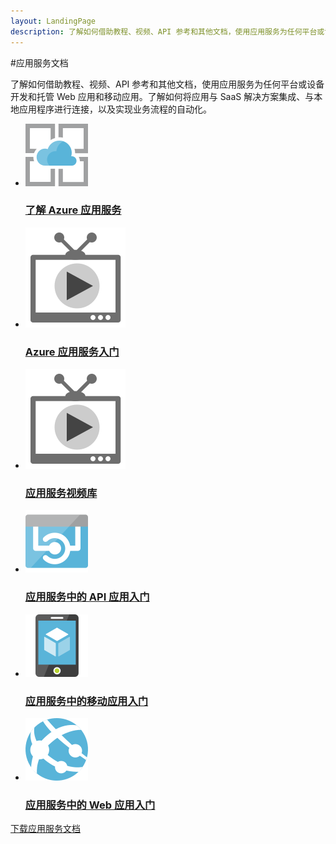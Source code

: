 ```yaml
---
layout: LandingPage
description: 了解如何借助教程、视频、API 参考和其他文档，使用应用服务为任何平台或设备创建 Web 应用和移动应用。
---
```


#应用服务文档

了解如何借助教程、视频、API 参考和其他文档，使用应用服务为任何平台或设备开发和托管 Web 应用和移动应用。了解如何将应用与 SaaS 解决方案集成、与本地应用程序进行连接，以及实现业务流程的自动化。

<ul class="panelContent cardsFTitle">
    <li><a href="/opsacndocsdemo/app-service/app-service-value-prop-what-is">
<div class="cardSize"><div class="cardPadding"><div class="card"><div class="cardImageOuter"><div class="cardImage"><img src="media/index/app-service.svg" alt="" /></div></div><div class="cardText"><h3>了解 Azure 应用服务</h3></div></div></div>
        </div></a>
</li>
    <li><a href="https://azure.microsoft.com/documentation/videos/azurecon-2015-deploying-highly-scalable-and-secure-web-and-mobile-apps/">
<div class="cardSize"><div class="cardPadding"><div class="card"><div class="cardImageOuter"><div class="cardImage"><img src="media/index/video-library.svg" alt="" /></div></div><div class="cardText"><h3>Azure 应用服务入门</h3></div></div></div>
        </div></a>
</li>
    <li><a href="https://azure.microsoft.com/documentation/videos/index/?services=app-service">
<div class="cardSize"><div class="cardPadding"><div class="card"><div class="cardImageOuter"><div class="cardImage"><img src="media/index/video-library.svg" alt="" /></div></div><div class="cardText"><h3>应用服务视频库</h3></div></div></div>
        </div></a>
</li>
    <li><a href="/opsacndocsdemo/app-service-api/">
<div class="cardSize"><div class="cardPadding"><div class="card"><div class="cardImageOuter"><div class="cardImage"><img src="media/index/app-service-api.svg" alt="" /></div></div><div class="cardText"><h3>应用服务中的 API 应用入门</h3></div></div></div>
        </div></a>
</li>
    <li><a href="/opsacndocsdemo/app-service-mobile/">
<div class="cardSize"><div class="cardPadding"><div class="card"><div class="cardImageOuter"><div class="cardImage"><img src="media/index/app-service-mobile.svg" alt="" /></div></div><div class="cardText"><h3>应用服务中的移动应用入门</h3></div></div></div>
        </div></a>
</li>
    <li><a href="/opsacndocsdemo/app-service-web/">
<div class="cardSize"><div class="cardPadding"><div class="card"><div class="cardImageOuter"><div class="cardImage"><img src="media/index/app-service-web.svg" alt="" /></div></div><div class="cardText"><h3>应用服务中的 Web 应用入门</h3></div></div></div>
        </div></a>
</li>
</ul>

<div class="downloadHolder"><a href="https://opbuildstorageprod.blob.core.windows.net/output-pdf-files/zh-cn/Azure.azure-documents/live/app-service.pdf">
<div class="img"></div>
        <div class="text">下载应用服务文档</div>
    </a>

</div>

<!---HONumber=Mooncake_0220_2017-->